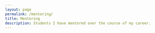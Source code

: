 ```yaml
---
layout: page
permalink: /mentoring/
title: Mentoring
description: Students I have mentored over the course of my career.
---
```


